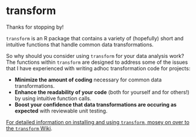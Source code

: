 # transform

Thanks for stopping by!

`transform` is an R package that contains a variety of (hopefully) short and intuitive functions that handle common data transformations.

So why should you consider using `transform` for your data analysis work?  The functions within `transform` are designed to address some of the issues that I have experienced with writing adhoc transformation code for projects:

+ **Minimize the amount of coding** necessary for common data transformations.
+ **Enhance the readability of your code** (both for yourself and for others!) by using intuitive function calls.
+ **Boost your confidence that data transformations are occuring as expected** with reviewable unit testing.

<a href="https://github.com/derek-damron/transform/wiki">For detailed information on installing and using `transform`, mosey on over to the `transform` Wiki</a>.
